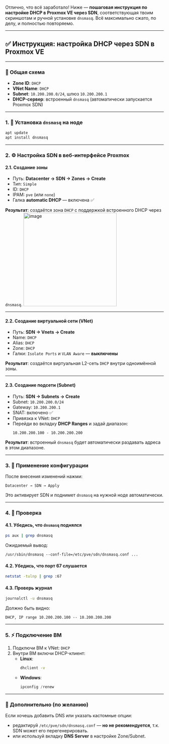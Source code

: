 Отлично, что всё заработало! Ниже — **пошаговая инструкция по настройке DHCP в Proxmox VE через SDN**, соответствующая твоим скриншотам и ручной установке `dnsmasq`. Всё максимально сжато, по делу, и полностью повторяемо.

---

## ✅ Инструкция: **настройка DHCP через SDN в Proxmox VE**

---

### 🧩 Общая схема

- **Zone ID**: `DHCP`
- **VNet Name**: `DHCP`
- **Subnet**: `10.200.200.0/24`, шлюз `10.200.200.1`
- **DHCP-сервер**: встроенный `dnsmasq` (автоматически запускается Proxmox SDN)

---

### 1. 🧱 Установка `dnsmasq` на ноде

```bash
apt update
apt install dnsmasq
```

---

### 2. ⚙️ Настройка SDN в веб-интерфейсе Proxmox

#### 2.1. Создание зоны

- Путь: **Datacenter → SDN → Zones → Create**
- Тип: `Simple`
- ID: `DHCP`
- IPAM: `pve` (или `none`)
- Галка **automatic DHCP** — включена ✅

**Результат**: создаётся зона `DHCP` с поддержкой встроенного DHCP через `dnsmasq`.
<img width="296" alt="image" src="https://github.com/user-attachments/assets/f17d8a49-eb13-457c-b9c4-0b56a73b2371" />

---

#### 2.2. Создание виртуальной сети (VNet)

- Путь: **SDN → Vnets → Create**
- Name: `DHCP`
- Alias: `DHCP`
- Zone: `DHCP`
- Галки: `Isolate Ports` и `VLAN Aware` — **выключены**

**Результат**: создаётся виртуальная L2-сеть `DHCP` внутри одноимённой зоны.

---

#### 2.3. Создание подсети (Subnet)

- Путь: **SDN → Subnets → Create**
- Subnet: `10.200.200.0/24`
- Gateway: `10.200.200.1`
- SNAT: включено ✅
- Привязка к VNet: `DHCP`
- Перейди во вкладку **DHCP Ranges** и задай диапазон:
  ```
  10.200.200.100 - 10.200.200.200
  ```

**Результат**: встроенный `dnsmasq` будет автоматически раздавать адреса в этом диапазоне.

---

### 3. 🔄 Применение конфигурации

После внесения изменений нажми:
```text
Datacenter → SDN → Apply
```

Это активирует SDN и поднимет `dnsmasq` на нужной ноде автоматически.

---

### 4. 🧪 Проверка

#### 4.1. Убедись, что `dnsmasq` поднялся

```bash
ps aux | grep dnsmasq
```

Ожидаемый вывод:
```
/usr/sbin/dnsmasq --conf-file=/etc/pve/sdn/dnsmasq.conf ...
```

#### 4.2. Убедись, что порт 67 слушается

```bash
netstat -tulnp | grep :67
```

#### 4.3. Проверь журнал

```bash
journalctl -u dnsmasq
```

Должно быть видно:
```
DHCP, IP range 10.200.200.100 -- 10.200.200.200
```

---

### 5. ⚡ Подключение ВМ

1. Подключи ВМ к VNet: `DHCP`
2. Внутри ВМ включи DHCP-клиент:
   - **Linux**:
     ```bash
     dhclient -v
     ```
   - **Windows**:
     ```powershell
     ipconfig /renew
     ```

---

### 🧩 Дополнительно (по желанию)

Если хочешь добавить DNS или указать кастомные опции:
- редактируй `/etc/pve/sdn/dnsmasq.conf` — **но не рекомендуется**, т.к. SDN может его перегенерировать.
- или используй вкладку **DNS Server** в настройке Zone/Subnet.
